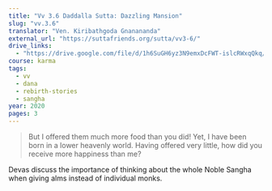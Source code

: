 ```yaml
---
title: "Vv 3.6 Daddalla Sutta: Dazzling Mansion"
slug: "vv.3.6"
translator: "Ven. Kiribathgoda Gnanananda"
external_url: "https://suttafriends.org/sutta/vv3-6/"
drive_links:
  - "https://drive.google.com/file/d/1h6SuGH6yz3N9emxDcFWT-islcRWxqQkq/view?usp=drivesdk"
course: karma
tags:
  - vv
  - dana
  - rebirth-stories
  - sangha
year: 2020
pages: 3
---
```


> But I offered them much more food than you did! Yet, I have been born in a lower heavenly world. Having offered very little, how did you receive more happiness than me?

Devas discuss the importance of thinking about the whole Noble Sangha when giving alms instead of individual monks.

